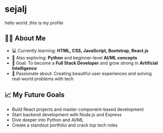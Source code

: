 # sejalj
hello world ,this is my profile
## 👩‍💻 About Me

- 💻 Currently learning: **HTML, CSS, JavaScript, Bootstrap, React.js**
- 🧠 Also exploring: **Python** and beginner-level **AI/ML concepts**
- 🎯 Goal: To become a **Full Stack Developer** and grow strong in **Artificial Intelligence**
- 💪 Passionate about: Creating beautiful user experiences and solving real-world problems with tech
## 📈 My Future Goals

- Build React projects and master component-based development
- Start backend development with Node.js and Express
- Dive deeper into Python and AI/ML
- Create a standout portfolio and crack top tech roles
